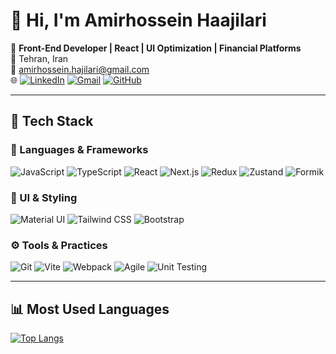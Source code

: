 # 👋 Hi, I'm Amirhossein Haajilari

🎯 **Front-End Developer | React | UI Optimization | Financial Platforms**  
📍 Tehran, Iran  
📧 amirhossein.hajilari@gmail.com  
🌐 [![LinkedIn](https://img.shields.io/badge/-LinkedIn-0A66C2?style=flat&logo=linkedin&logoColor=white)](https://www.linkedin.com/in/haajilari)
[![Gmail](https://img.shields.io/badge/-Gmail-D14836?style=flat&logo=gmail&logoColor=white)](mailto:amirhossein.haajilari@gmail.com)
[![GitHub](https://img.shields.io/badge/-GitHub-181717?style=flat&logo=github&logoColor=white)](https://github.com/haajilari)

---

## 🚀 Tech Stack

### 🧠 Languages & Frameworks

![JavaScript](https://img.shields.io/badge/-JavaScript-F7DF1E?style=flat&logo=javascript&logoColor=black)
![TypeScript](https://img.shields.io/badge/-TypeScript-3178C6?style=flat&logo=typescript&logoColor=white)
![React](https://img.shields.io/badge/-React-20232A?style=flat&logo=react)
![Next.js](https://img.shields.io/badge/-Next.js-000000?style=flat&logo=next.js)
![Redux](https://img.shields.io/badge/-Redux-764ABC?style=flat&logo=redux&logoColor=white)
![Zustand](https://img.shields.io/badge/-Zustand-000000?style=flat)
![Formik](https://img.shields.io/badge/-Formik-EF4B4C?style=flat)

### 🎨 UI & Styling

![Material UI](https://img.shields.io/badge/-MaterialUI-007FFF?style=flat&logo=mui&logoColor=white)
![Tailwind CSS](https://img.shields.io/badge/-TailwindCSS-06B6D4?style=flat&logo=tailwind-css&logoColor=white)
![Bootstrap](https://img.shields.io/badge/-Bootstrap-7952B3?style=flat&logo=bootstrap)

### ⚙️ Tools & Practices

![Git](https://img.shields.io/badge/-Git-F05032?style=flat&logo=git&logoColor=white)
![Vite](https://img.shields.io/badge/-Vite-646CFF?style=flat&logo=vite&logoColor=white)
![Webpack](https://img.shields.io/badge/-Webpack-8DD6F9?style=flat&logo=webpack&logoColor=black)
![Agile](https://img.shields.io/badge/-Agile-lightgrey?style=flat)
![Unit Testing](https://img.shields.io/badge/-Unit%20Testing-6DB33F?style=flat)

---

## 📊 Most Used Languages

[![Top Langs](https://github-readme-stats.vercel.app/api/top-langs/?username=haajilari&layout=compact&langs_count=8&theme=gruvbox)](https://github.com/anuraghazra/github-readme-stats)

